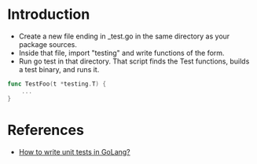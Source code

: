 # Introduction
- Create a new file ending in _test.go in the same directory as your package sources. 
- Inside that file, import "testing" and write functions of the form.
- Run go test in that directory. That script finds the Test functions, builds a test binary, and runs it.

````go
func TestFoo(t *testing.T) {
    ...
}
````
  

# References
- [How to write unit tests in GoLang?](https://blog.alexellis.io/golang-writing-unit-tests/)